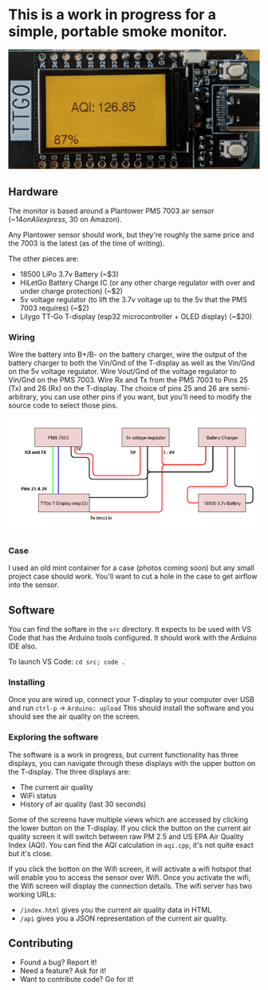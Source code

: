 # This is a work in progress for a simple, portable smoke monitor.

![Image of the device](device.jpg "The device")

## Hardware
The monitor is based around a Plantower PMS 7003 air sensor (~$14 on Aliexpress, ~$30 on Amazon).

Any Plantower sensor should work, but they're roughly the same price and the 7003 is the latest (as of the time of writing).

The other pieces are:
   * 18500 LiPo 3.7v Battery (~$3)
   * HiLetGo Battery Charge IC (or any other charge regulator with over and under charge protection) (~$2)
   * 5v voltage regulator (to lift the 3.7v voltage up to the 5v that the PMS 7003 requires) (~$2)
   * Lilygo TT-Go T-display (esp32 microcontroller + OLED display) (~$20)
### Wiring
Wire the battery into B+/B- on the battery charger, wire the output of the battery charger to both the Vin/Gnd of the T-display as well as the Vin/Gnd on the 5v voltage regulator. Wire Vout/Gnd of the voltage regulator to Vin/Gnd on the PMS 7003. Wire Rx and Tx from the PMS 7003 to Pins 25 (Tx) and 26 (Rx) on the T-display. The choice of pins 25 and 26 are semi-arbitrary, you can use other pins if you want, but you'll need to modify the source code to select those pins.

![Circuit diagram](circuit.png "The circuit")

### Case
I used an old mint container for a case (photos coming soon) but any small project case should work. You'll want to cut
a hole in the case to get airflow into the sensor.

## Software
You can find the softare in the `src` directory. It expects to be used with VS Code that has the Arduino tools configured. It should work with the Arduino IDE also.

To launch VS Code: `cd src; code .`

### Installing
Once you are wired up, connect your T-display to your computer over USB and run `ctrl-p` -> `Arduino: upload`
This should install the software and you should see the air quality on the screen.

### Exploring the software
The software is a work in progress, but current functionality has three displays, you can navigate through these displays with the upper button on the T-display. The three displays are:

* The current air quality
* WiFi status
* History of air quality (last 30 seconds)

Some of the screens have multiple views which are accessed by clicking the lower button on the T-display. If you
click the button on the current air quality screen it will switch between raw PM 2.5 and US EPA Air Quality Index (AQI).
You can find the AQI calculation in `aqi.cpp`, it's not quite exact but it's close.

If you click the botton on the Wifi screen, it will activate a wifi hotspot that will enable you to access the sensor over Wifi. Once you activate the wifi, the Wifi screen will display the connection details. The wifi server has two working URLs:

* `/index.html` gives you the current air quality data in HTML
* `/api` gives you a JSON representation of the current air quality.

## Contributing
* Found a bug? Report it!
* Need a feature? Ask for it!
* Want to contribute code? Go for it!

